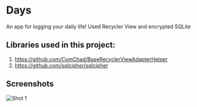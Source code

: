 # Days
An app for logging your daily life! Used Recycler View and encrypted SQLite
## Libraries used in this project:
1. https://github.com/CymChad/BaseRecyclerViewAdapterHelper
2. https://github.com/sqlcipher/sqlcipher
## Screenshots
![Shot 1](https://i.postimg.cc/Y94sr8ZH/Screenshot-1581524498.png)
